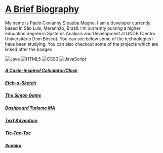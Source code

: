 # [A Brief Biography](https://linkedin.com/in/pgsmagno/)

My name is Paulo Giovanny Sipaúba Magno. I am a developer currently based in São Luís, Maranhão, Brazil. I'm currently pursing a higher education degree in Systems Analysis and Development at UNDB (Centro Universitário Dom Bosco). You can see below some of the technologies I have been studying. You can also checkout some of the projects which are linked after the badges 

![Java](https://img.shields.io/badge/java-%23ED8B00.svg?style=for-the-badge&logo=java&logoColor=white) ![HTML5](https://img.shields.io/badge/html5-%23E34F26.svg?style=for-the-badge&logo=html5&logoColor=white) ![CSS3](https://img.shields.io/badge/css3-%231572B6.svg?style=for-the-badge&logo=css3&logoColor=white)  ![JavaScript](https://img.shields.io/badge/javascript-%23323330.svg?style=for-the-badge&logo=javascript&logoColor=%23F7DF1E)

##### [A Casio-inspired Calculator/Clock  ](https://pgmagno.github.io/tod-calculator/)
##### [Etch-a-Sketch](https://pgmagno.github.io/etch-a-sketch/)
##### [The Simon Game](https://pgmagno.github.io/simon-game/)
##### [Dashboard Turismo MA](https://observatorioturismoma.github.io/dashboard/)
##### [Text Adventure](https://github.com/pgmagno/textAdventure/)
##### [Tic-Tac-Toe](https://github.com/pgmagno/tictactoe)
##### [Sudoku](https://github.com/pgmagno/sudoku)
